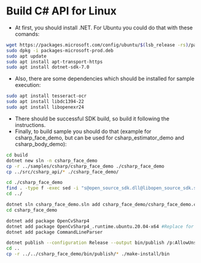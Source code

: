 # Build C# API for Linux
* At first, you should install .NET. For Ubuntu you could do that with these comands:
```bash
wget https://packages.microsoft.com/config/ubuntu/$(lsb_release -rs)/packages-microsoft-prod.deb -O packages-microsoft-prod.deb
sudo dpkg -i packages-microsoft-prod.deb
sudo apt update
sudo apt install apt-transport-https
sudo apt install dotnet-sdk-7.0
```
* Also, there are some dependencies which should be installed for sample execution:
```bash
sudo apt install tesseract-ocr
sudo apt install libdc1394-22
sudo apt install libopenexr24
```
* There should be successful SDK build, so build it following the instructions.
* Finally, to build sample you should do that (example for csharp_face_demo, but can be used for csharp_estimator_demo and csharp_body_demo):
```bash
cd build
dotnet new sln -n csharp_face_demo
cp -r ../samples/csharp/csharp_face_demo ./csharp_face_demo
cp ../src/csharp_api/* ./csharp_face_demo/

cd ./csharp_face_demo
find . -type f -exec sed -i "s@open_source_sdk.dll@libopen_source_sdk.so@g" {} +
cd ../

dotnet sln csharp_face_demo.sln add csharp_face_demo/csharp_face_demo.csproj
cd csharp_face_demo

dotnet add package OpenCvSharp4
dotnet add package OpenCvSharp4_.runtime.ubuntu.20.04-x64 #Replace for correct Ubuntu version and CPU architecture. Find at https://www.nuget.org/packages
dotnet add package CommandLineParser

dotnet publish --configuration Release --output bin/publish /p:AllowUnsafeBlocks=true
cd ..
cp -r ../../csharp_face_demo/bin/publish/* ./make-install/bin
```